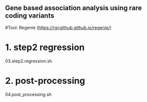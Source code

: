 ## Gene based association analysis using rare coding variants
#Tool: Regenie (https://rgcgithub.github.io/regenie/)

# 1. step2 regression
03.step2.regression.sh

# 2. post-processing
04.post_processing.sh
